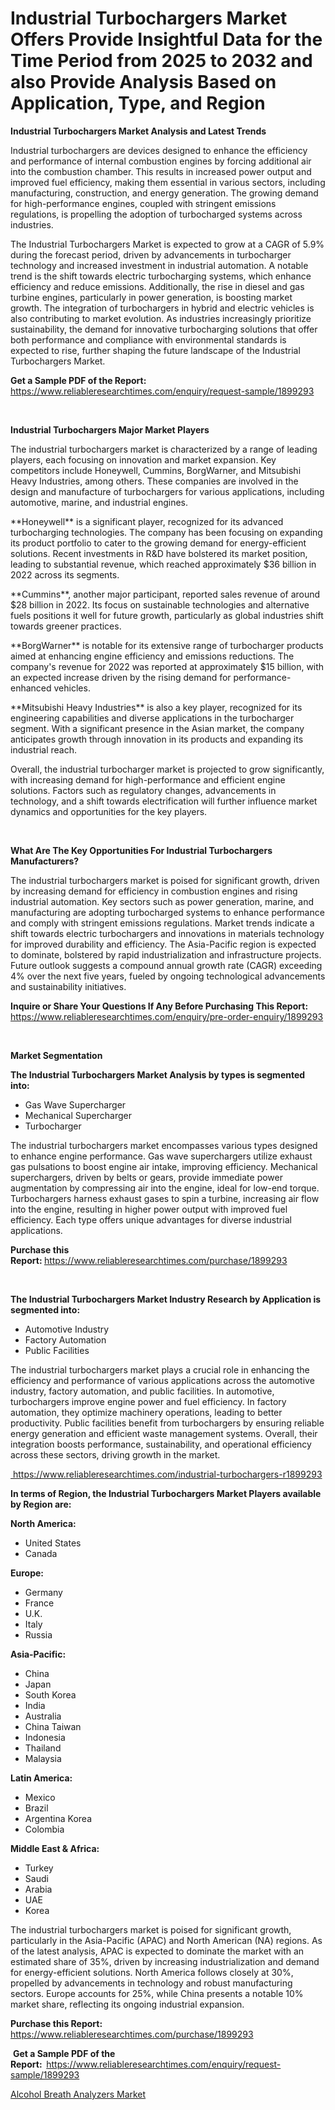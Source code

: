 <p><h1>Industrial Turbochargers Market Offers Provide Insightful Data for the Time Period from 2025 to 2032 and also Provide Analysis Based on Application, Type, and Region</h1></p><p><strong>Industrial Turbochargers Market Analysis and Latest Trends</strong></p>
<p><p>Industrial turbochargers are devices designed to enhance the efficiency and performance of internal combustion engines by forcing additional air into the combustion chamber. This results in increased power output and improved fuel efficiency, making them essential in various sectors, including manufacturing, construction, and energy generation. The growing demand for high-performance engines, coupled with stringent emissions regulations, is propelling the adoption of turbocharged systems across industries.</p><p>The Industrial Turbochargers Market is expected to grow at a CAGR of 5.9% during the forecast period, driven by advancements in turbocharger technology and increased investment in industrial automation. A notable trend is the shift towards electric turbocharging systems, which enhance efficiency and reduce emissions. Additionally, the rise in diesel and gas turbine engines, particularly in power generation, is boosting market growth. The integration of turbochargers in hybrid and electric vehicles is also contributing to market evolution. As industries increasingly prioritize sustainability, the demand for innovative turbocharging solutions that offer both performance and compliance with environmental standards is expected to rise, further shaping the future landscape of the Industrial Turbochargers Market.</p></p>
<p><strong>Get a Sample PDF of the Report:&nbsp;</strong> <a href="https://www.reliableresearchtimes.com/enquiry/request-sample/1899293?utm_campaign=2123&utm_medium=2&utm_source=Github&utm_content=ia&utm_term=22022025&utm_id=industrial-turbochargers">https://www.reliableresearchtimes.com/enquiry/request-sample/1899293</a></p>
<p>&nbsp;</p>
<p><strong>Industrial Turbochargers Major Market Players</strong></p>
<p><p>The industrial turbochargers market is characterized by a range of leading players, each focusing on innovation and market expansion. Key competitors include Honeywell, Cummins, BorgWarner, and Mitsubishi Heavy Industries, among others. These companies are involved in the design and manufacture of turbochargers for various applications, including automotive, marine, and industrial engines.</p><p>**Honeywell** is a significant player, recognized for its advanced turbocharging technologies. The company has been focusing on expanding its product portfolio to cater to the growing demand for energy-efficient solutions. Recent investments in R&D have bolstered its market position, leading to substantial revenue, which reached approximately $36 billion in 2022 across its segments.</p><p>**Cummins**, another major participant, reported sales revenue of around $28 billion in 2022. Its focus on sustainable technologies and alternative fuels positions it well for future growth, particularly as global industries shift towards greener practices.</p><p>**BorgWarner** is notable for its extensive range of turbocharger products aimed at enhancing engine efficiency and emissions reductions. The company's revenue for 2022 was reported at approximately $15 billion, with an expected increase driven by the rising demand for performance-enhanced vehicles.</p><p>**Mitsubishi Heavy Industries** is also a key player, recognized for its engineering capabilities and diverse applications in the turbocharger segment. With a significant presence in the Asian market, the company anticipates growth through innovation in its products and expanding its industrial reach.</p><p>Overall, the industrial turbocharger market is projected to grow significantly, with increasing demand for high-performance and efficient engine solutions. Factors such as regulatory changes, advancements in technology, and a shift towards electrification will further influence market dynamics and opportunities for the key players.</p></p>
<p>&nbsp;</p>
<p><strong>What Are The Key Opportunities For Industrial Turbochargers Manufacturers?</strong></p>
<p><p>The industrial turbochargers market is poised for significant growth, driven by increasing demand for efficiency in combustion engines and rising industrial automation. Key sectors such as power generation, marine, and manufacturing are adopting turbocharged systems to enhance performance and comply with stringent emissions regulations. Market trends indicate a shift towards electric turbochargers and innovations in materials technology for improved durability and efficiency. The Asia-Pacific region is expected to dominate, bolstered by rapid industrialization and infrastructure projects. Future outlook suggests a compound annual growth rate (CAGR) exceeding 4% over the next five years, fueled by ongoing technological advancements and sustainability initiatives.</p></p>
<p><strong>Inquire or Share Your Questions If Any Before Purchasing This Report:</strong> <a href="https://www.reliableresearchtimes.com/enquiry/pre-order-enquiry/1899293?utm_campaign=2123&utm_medium=2&utm_source=Github&utm_content=ia&utm_term=22022025&utm_id=industrial-turbochargers">https://www.reliableresearchtimes.com/enquiry/pre-order-enquiry/1899293</a></p>
<p>&nbsp;</p>
<p><strong>Market Segmentation</strong></p>
<p><strong>The Industrial Turbochargers Market Analysis by types is segmented into:</strong></p>
<p><ul><li>Gas Wave Supercharger</li><li>Mechanical Supercharger</li><li>Turbocharger</li></ul></p>
<p><p>The industrial turbochargers market encompasses various types designed to enhance engine performance. Gas wave superchargers utilize exhaust gas pulsations to boost engine air intake, improving efficiency. Mechanical superchargers, driven by belts or gears, provide immediate power augmentation by compressing air into the engine, ideal for low-end torque. Turbochargers harness exhaust gases to spin a turbine, increasing air flow into the engine, resulting in higher power output with improved fuel efficiency. Each type offers unique advantages for diverse industrial applications.</p></p>
<p><strong>Purchase this Report:&nbsp;</strong><a href="https://www.reliableresearchtimes.com/purchase/1899293?utm_campaign=2123&utm_medium=2&utm_source=Github&utm_content=ia&utm_term=22022025&utm_id=industrial-turbochargers">https://www.reliableresearchtimes.com/purchase/1899293</a></p>
<p>&nbsp;</p>
<p><strong>The Industrial Turbochargers Market Industry Research by Application is segmented into:</strong></p>
<p><ul><li>Automotive Industry</li><li>Factory Automation</li><li>Public Facilities</li></ul></p>
<p><p>The industrial turbochargers market plays a crucial role in enhancing the efficiency and performance of various applications across the automotive industry, factory automation, and public facilities. In automotive, turbochargers improve engine power and fuel efficiency. In factory automation, they optimize machinery operations, leading to better productivity. Public facilities benefit from turbochargers by ensuring reliable energy generation and efficient waste management systems. Overall, their integration boosts performance, sustainability, and operational efficiency across these sectors, driving growth in the market.</p></p>
<p><a href="https://www.reliableresearchtimes.com/industrial-turbochargers-r1899293?utm_campaign=2123&utm_medium=2&utm_source=Github&utm_content=ia&utm_term=22022025&utm_id=industrial-turbochargers">&nbsp;https://www.reliableresearchtimes.com/industrial-turbochargers-r1899293</a></p>
<p><strong>In terms of Region, the Industrial Turbochargers Market Players available by Region are:</strong></p>
<p>
    <p> <strong> North America: </strong>
        <ul>
            <li>United States</li>
            <li>Canada</li>
        </ul>
        </p> 
    <p> <strong> Europe: </strong>
        <ul>
            <li>Germany</li>
            <li>France</li>
            <li>U.K.</li>
            <li>Italy</li>
            <li>Russia</li>
        </ul>
        </p> 
    <p> <strong> Asia-Pacific: </strong>
        <ul>
            <li>China</li>
            <li>Japan</li>
            <li>South Korea</li>
            <li>India</li>
            <li>Australia</li>
            <li>China Taiwan</li>
            <li>Indonesia</li>
            <li>Thailand</li>
            <li>Malaysia</li>
        </ul>
        </p> 
    <p> <strong> Latin America: </strong>
        <ul>
            <li>Mexico</li>
            <li>Brazil</li>
            <li>Argentina Korea</li>
            <li>Colombia</li>
        </ul>
        </p> 
    <p> <strong> Middle East & Africa: </strong>
        <ul>
            <li>Turkey</li>
            <li>Saudi</li>
            <li>Arabia</li>
            <li>UAE</li>
            <li>Korea</li>
        </ul>
    </p>
    </p>
<p><p>The industrial turbochargers market is poised for significant growth, particularly in the Asia-Pacific (APAC) and North American (NA) regions. As of the latest analysis, APAC is expected to dominate the market with an estimated share of 35%, driven by increasing industrialization and demand for energy-efficient solutions. North America follows closely at 30%, propelled by advancements in technology and robust manufacturing sectors. Europe accounts for 25%, while China presents a notable 10% market share, reflecting its ongoing industrial expansion.</p></p>
<p><strong>Purchase this Report: </strong><a href="https://www.reliableresearchtimes.com/purchase/1899293?utm_campaign=2123&utm_medium=2&utm_source=Github&utm_content=ia&utm_term=22022025&utm_id=industrial-turbochargers">https://www.reliableresearchtimes.com/purchase/1899293</a></p>
<p>&nbsp;<strong>Get a Sample PDF of the Report:&nbsp;&nbsp;</strong><a href="https://www.reliableresearchtimes.com/enquiry/request-sample/1899293?utm_campaign=2123&utm_medium=2&utm_source=Github&utm_content=ia&utm_term=22022025&utm_id=industrial-turbochargers">https://www.reliableresearchtimes.com/enquiry/request-sample/1899293</a></p>
<p><strong></strong></p>
<p><p><a href="https://github.com/mcfred89/Market-Research-Report-List-1/blob/main/alcohol-breath-analyzers-market.md?utm_campaign=2123&utm_medium=2&utm_source=Github&utm_content=ia&utm_term=22022025&utm_id=industrial-turbochargers">Alcohol Breath Analyzers Market</a></p></p>